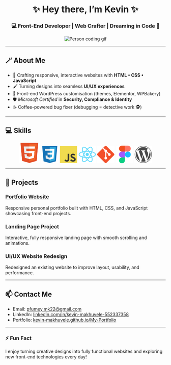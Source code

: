 <h1 align="center">✨ Hey there, I’m Kevin ✨</h1>  
<h3 align="center">💻 Front-End Developer | Web Crafter | Dreaming in Code 💭</h3>  

<p align="center">
  <img src="https://media.giphy.com/media/qgQUggAC3Pfv687qPC/giphy.gif" width="350" alt="Person coding gif"/>
</p>

---

## 🪄 About Me
- 🎨 Crafting responsive, interactive websites with **HTML • CSS • JavaScript**  
- 🖌️ Turning designs into seamless **UI/UX experiences**  
- 🔧 Front-end WordPress customisation (themes, Elementor, WPBakery)  
- 🛡️ *Microsoft Certified* in **Security, Compliance & Identity**  
- ☕ Coffee-powered bug fixer (debugging = detective work 🕵️)  

---

## 💻 Skills
<p align="center">
  <img src="https://raw.githubusercontent.com/devicons/devicon/master/icons/html5/html5-original.svg" alt="HTML5" width="65" height="65"/>
<img src="https://raw.githubusercontent.com/devicons/devicon/master/icons/css3/css3-original.svg" alt="CSS3" width="55" height="55"/>
<img src="https://raw.githubusercontent.com/devicons/devicon/master/icons/javascript/javascript-original.svg" alt="JavaScript" width="55" height="55"/>
<img src="https://raw.githubusercontent.com/devicons/devicon/master/icons/react/react-original.svg" alt="React" width="55" height="55"/>
<img src="https://raw.githubusercontent.com/devicons/devicon/master/icons/git/git-original.svg" alt="Git" width="55" height="55"/>
<img src="https://raw.githubusercontent.com/devicons/devicon/master/icons/figma/figma-original.svg" alt="Figma" width="55" height="55"/>
<img src="https://raw.githubusercontent.com/devicons/devicon/master/icons/wordpress/wordpress-plain.svg" alt="WordPress" width="55" height="55"/>

</p>

---

## 🚀 Projects

### [Portfolio Website](https://kevin-makhuvele.github.io/My-Portfolio/)
Responsive personal portfolio built with HTML, CSS, and JavaScript showcasing front-end projects.  

### Landing Page Project
Interactive, fully responsive landing page with smooth scrolling and animations.  

### UI/UX Website Redesign
Redesigned an existing website to improve layout, usability, and performance.  

---

## 📫 Contact Me
- Email: pfumey.mk22@gmail.com  
- LinkedIn: [linkedin.com/in/kevin-makhuvele-552337358](https://www.linkedin.com/in/kevin-makhuvele-552337358)  
- Portfolio: [kevin-makhuvele.github.io/My-Portfolio](https://kevin-makhuvele.github.io/My-Portfolio/)

---

### ⚡ Fun Fact
I enjoy turning creative designs into fully functional websites and exploring new front-end technologies every day!
